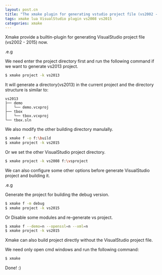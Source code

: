 ```yaml
---
layout: post.cn
title: "The xmake plugin for generating vstudio project file (vs2002 - 2015)"
tags: xmake lua VisualStudio plugin vs2008 vs2015
categories: xmake
---
```


Xmake provide a builtin-plugin for generating VisualStudio project file (vs2002 - 2015) now.

.e.g 

We need enter the project directory first and run the following command if we want to generate vs2013 project.

```bash
$ xmake project -k vs2013
```

It will generate a directory(vs2013) in the current project and the directory structure is similar to:

```
vs2013
├── demo
│   └── demo.vcxproj
├── tbox
│   └── tbox.vcxproj
└── tbox.sln
```





We also modify the other building directory manulally.

```bash
$ xmake f -o f:\build
$ xmake project -k vs2015
```

Or we set the other VisualStudio project directory.

```bash
$ xmake project -k vs2008 f:\vsproject
```

We can also configure some other options before generate VisualStudio project and building it.

.e.g 

Generate the project for building the debug version.

```bash
$ xmake f -m debug
$ xmake project -k vs2015
```

Or Disable some modules and re-generate vs project.

```bash
$ xmake f --demo=n --openssl=n --xml=n
$ xmake project -k vs2015
```

Xmake can also build project directly without the VisualStudio project file.

We need only open cmd windows and run the following command:

```bash
$ xmake
```

Done! :)
